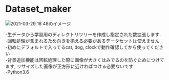 # Dataset_maker
![2021-03-29 18 48のイメージ](https://user-images.githubusercontent.com/73927464/136593908-2dfa82b5-de49-4fe9-848a-241d0deb431a.jpg)

-生データから学習用のディレクトリツリーを作成し指定された数拡張します.
<br>
-回転処理が含まれるため向きを揃える必要があるデータセットは使えません
<br>
-初めにデフォルトで入ってるcat, dog, clockで動作確認してから使ってください
<br>
-背景追加機能は回転処理した際に画像が大きくはみでるのを防ぐためにつけてます, リサイズした画像が正方形に近ければつける必要ないです
<br>
-Python3.6

